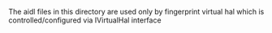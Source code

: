 The aidl files in this directory are used only by fingerprint virtual hal
which is controlled/configured via IVirtualHal interface

